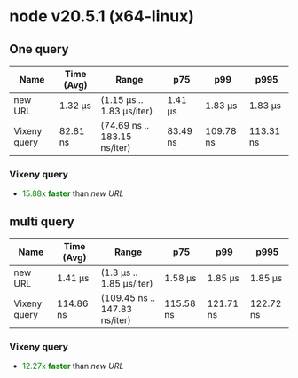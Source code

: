 # node v20.5.1 (x64-linux)

## One query

| Name         | Time (Avg) | Range                        | p75      | p99       | p995      |
| ------------ | ---------- | ---------------------------- | -------- | --------- | --------- |
| new URL      | 1.32 µs    | (1.15 µs .. 1.83 µs/iter)    | 1.41 µs  | 1.83 µs   | 1.83 µs   |
| Vixeny query | 82.81 ns   | (74.69 ns .. 183.15 ns/iter) | 83.49 ns | 109.78 ns | 113.31 ns |

### **Vixeny query**

- <span style="color:green">15.88x **faster**</span> than _new URL_

## multi query

| Name         | Time (Avg) | Range                         | p75       | p99       | p995      |
| ------------ | ---------- | ----------------------------- | --------- | --------- | --------- |
| new URL      | 1.41 µs    | (1.3 µs .. 1.85 µs/iter)      | 1.58 µs   | 1.85 µs   | 1.85 µs   |
| Vixeny query | 114.86 ns  | (109.45 ns .. 147.83 ns/iter) | 115.58 ns | 121.71 ns | 122.72 ns |

### **Vixeny query**

- <span style="color:green">12.27x **faster**</span> than _new URL_
